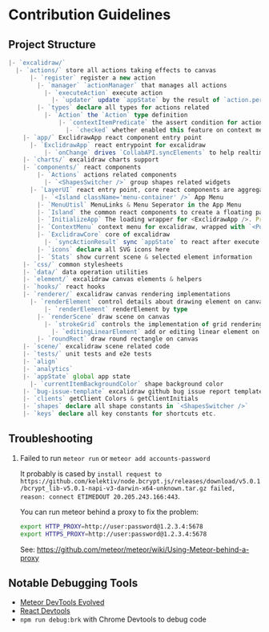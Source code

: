# Contribution Guidelines

## Project Structure

```typescript
|- `excalidraw/`
  |- `actions/` store all actions taking effects to canvas
	  |- `register` register a new action
		|- `manager` `actionManager` that manages all actions
		  |- `executeAction` execute action
			|- `updater` update `appState` by the result of `action.perform`
		|- `types` declare all types for actions related
		  |- `Action` the `Action` type definition
			  |- `contextItemPredicate` the assert condition for action to be displayed on context menu
				|- `checked` whether enabled this feature on context menu
	|- `app/` ExclidrawApp react component entry point
	  |- `ExclidrawApp` react entrypoint for excalidraw
		  |- `onChange` drives `CollabAPI.syncElements` to help realtime synchronization work
	|- `charts/` excalidraw charts support
	|- `components/` react components
		|- `Actions` actions related components
		  |- `<ShapesSwitcher />` group shapes related widgets
	  |- `LayerUI` react entry point, core react components are aggregated here
	     |- `<Island className='menu-container' />` App Menu
		|- `MenuUtisl` MenuLinks & Menu Seperator in the App Menu
		|- `Island` the common react components to create a floating panel, aka "island"
		|- `InitializeApp` The loading wrapper for <ExclidrawApp />. Presents <LoadingMessage /> if `i18n` is not ready.
		|- `ContextMenu` context menu for excalidraw, wrapped with `<Popover />`.
		|- `ExclidrawCore` core of excalidraw
		  |- `syncActionResult` sync `appState` to react after execute actions
		|- `icons` declare all SVG icons here
		|- `Stats` show current scene & selected element information
	|- `css/` common stylesheets
	|- `data/` data operation utilities
	|- `element/` excalidraw canvas elements & helpers
	|- `hooks/` react hooks
	|- `renderer/` excalidraw canvas rendering implementations
	  |- `renderElement` control details about drawing element on canvas
		  |- `renderElement` renderElement by type
		|- `renderScene` draw scene on canvas
		  |- `strokeGrid` controls the implementation of grid rendering
			|- `editingLinearElement` add or editing linear element on canvas
		|- `roundRect` draw round rectangle on canvas
	|- `scene/` excalidraw scene related code
	|- `tests/` unit tests and e2e tests
	|- `align`
	|- `analytics`
	|- `appState` global app state
	  |- `currentItemBackgroundColor` shape background color
	|- `bug-issue-template` excalidraw github bug issue report template
	|- `clients` getClient Colors & getClientInitials
	|- `shapes` declare all shape constants in `<ShapesSwitcher />`
	|- `keys` declare all key constants for shortcuts etc.
```

## Troubleshooting

1. Failed to run `meteor run` or `meteor add accounts-password`

   It probably is cased by `install request to https://github.com/kelektiv/node.bcrypt.js/releases/download/v5.0.1/bcrypt_lib-v5.0.1-napi-v3-darwin-x64-unknown.tar.gz failed, reason: connect ETIMEDOUT 20.205.243.166:443`.

   You can run meteor behind a proxy to fix the problem:

   ```bash
   export HTTP_PROXY=http://user:password@1.2.3.4:5678
   export HTTPS_PROXY=http://user:password@1.2.3.4:5678
   ```

   See: https://github.com/meteor/meteor/wiki/Using-Meteor-behind-a-proxy

## Notable Debugging Tools

- [Meteor DevTools Evolved](https://chrome.google.com/webstore/detail/meteor-devtools-evolved/ibniinmoafhgbifjojidlagmggecmpgf?hl=en)
- [React Devtools](https://chrome.google.com/webstore/detail/react-developer-tools/fmkadmapgofadopljbjfkapdkoienihi?hl=en)
- `npm run debug:brk` with Chrome Devtools to debug code
